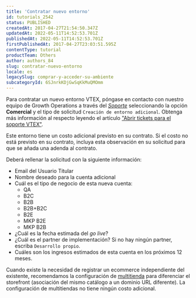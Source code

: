 ```yaml
---
title: 'Contratar nuevo entorno'
id: tutorials_2542
status: PUBLISHED
createdAt: 2017-04-27T21:54:50.347Z
updatedAt: 2022-05-11T14:52:53.701Z
publishedAt: 2022-05-11T14:52:53.701Z
firstPublishedAt: 2017-04-27T23:03:51.595Z
contentType: tutorial
productTeam: Others
author: authors_84
slug: contratar-nuevo-entorno
locale: es
legacySlug: comprar-y-acceder-su-ambiente
subcategoryId: 6SJnrkKDjGwSqKkMuQMOmm
---
```


Para contratar un nuevo entorno VTEX, póngase en contacto con nuestro equipo de Growth Operations a través del *[Soporte](https://help.vtex.com/es/support)* seleccionando la opción **Comercial** y el tipo de solicitud `Creación de entorno adicional`. Obtenga más información al respecto leyendo el artículo ["Abrir tickets para el soporte VTEX"](https://help.vtex.com/es/tutorial/abrir-chamados-para-o-suporte-vtex--16yOEqpO32UQYygSmMSSAM).

Este entorno tiene un costo adicional previsto en su contrato. Si el costo no está previsto en su contrato, incluya esta observación en su solicitud para que se añada una adenda al contrato.

Deberá rellenar la solicitud con la siguiente información:

- Email del Usuario Titular
- Nombre deseado para la cuenta adicional
- Cuál es el tipo de negocio de esta nueva cuenta:
   * QA
   * B2C
   * B2B
   * B2B+B2C
   * B2E
   * MKP B2E
   * MKP B2B
- ¿Cuál es la fecha estimada del *go live*?
- ¿Cuál es el partner de implementación? Si no hay ningún partner, escriba `Desarrollo propio`.
- Cuáles son los ingresos estimados de esta cuenta en los próximos 12 meses.

Cuando existe la necesidad de registrar un ecommerce independiente del existente, recomendamos la configuración de [multitienda](https://help.vtex.com/es/tutorial/como-criar-multiloja-multidominio--tutorials_510) para diferenciar el storefront (asociación del mismo catálogo a un dominio URL diferente). La configuración de multitiendas no tiene ningún costo adicional.

